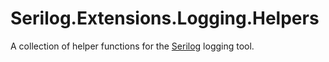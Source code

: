 # Serilog.Extensions.Logging.Helpers

A collection of helper functions for the [Serilog](https://serilog.net/) logging tool.
